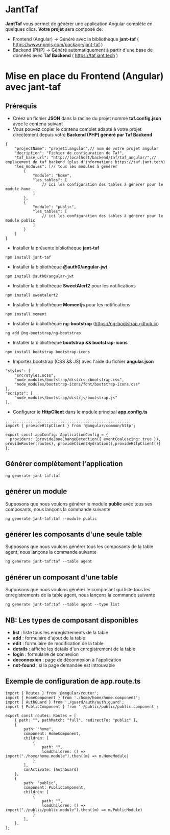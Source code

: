 # JantTaf 
**JantTaf** vous permet de générer une application Angular complète en quelques clics.
**Votre projet** sera composé de:
- Frontend (Angular) → Généré avec la bibliothèque **jant-taf** ( https://www.npmjs.com/package/jant-taf )
- Backend (PHP) → Généré automatiquement à partir d'une base de données avec **Taf Backend** ( https://taf.jant.tech )


# Mise en place du Frontend (Angular) avec jant-taf
## Prérequis
- Créez un fichier **JSON** dans la racine du projet nommé **taf.config.json** avec le contenu suivant
- Vous pouvez copier le contenu complet adapté à votre projet directement depuis votre **Backend (PHP) généré par Taf Backend**
```
{
	"projectName": "projet1.angular",// nom de votre projet angular
	"decription": "Fichier de configuration de Taf",
	"taf_base_url": "http://localhost/backend/taf/taf_angular/",// emplacement de taf backend (plus d'informations https://taf.jant.tech)
	"les_modules": [// tous les modules à générer
		{
			"module": "home",
			"les_tables": [
				// ici les configuration des tables à générer pour le module home
			]
		},
		{
			"module": "public",
			"les_tables": [
				// ici les configuration des tables à générer pour le module public
			]
		}
	]
}
```
- Installer la présente bibliothèque **jant-taf**
```
npm install jant-taf
```
- Installer la bibliothèque **@auth0/angular-jwt**
```
npm install @auth0/angular-jwt
```
- Installer la bibliothèque **SweetAlert2** pour les notifications
```
npm install sweetalert2
```
- Installer la bibliothèque **Momentjs** pour les notifications
```
npm install moment
```
- Installer la bibliothèque **ng-bootstrap** (https://ng-bootstrap.github.io)
```
ng add @ng-bootstrap/ng-bootstrap
```
- Installer la bibliothèque **bootstrap && bootstrap-icons**
```
npm install bootstrap bootstrap-icons
```
- Importez bootstrap (CSS && JS) avec l'aide du fichier **angular.json**
```
"styles": [
	"src/styles.scss",
	"node_modules/bootstrap/dist/css/bootstrap.css",
	"node_modules/bootstrap-icons/font/bootstrap-icons.css"
],
"scripts": [
	"node_modules/bootstrap/dist/js/bootstrap.js"
],
```

- Configurer le **HttpClient** dans le module principal **app.config.ts**
```
.......................................................
import { provideHttpClient } from '@angular/common/http';

export const appConfig: ApplicationConfig = {
  providers: [provideZoneChangeDetection({ eventCoalescing: true }), provideRouter(routes), provideClientHydration(),provideHttpClient()]
};
```

## Générer complètement l'application
```
ng generate jant-taf:taf
```
## générer un module 
Supposons que nous voulons générer le module **public** avec tous ses composants, nous lançons la commande suivante
```
ng generate jant-taf:taf --module public
```
## générer les composants d'une seule table
Supposons que nous voulons générer tous les composants de la table agent, nous lançons la commande suivante
```
ng generate jant-taf:taf --table agent
```
## générer un composant d'une table
Supposons que nous voulons générer le composant qui liste tous les enregistrements de la table agent, nous lançons la commande suivante
```
ng generate jant-taf:taf --table agent --type list
```
## NB: Les types de composant disponibles
- **list**        : liste tous les enregistrements de la table
- **add**         : formulaire d'ajout de la table
- **edit**        : formulaire de modification de la table
- **details**     : affiche les details d'un enregistrement de la table
- **login**       : formulaire de connexion
- **deconnexion** : page de déconnexion à l'application
- **not-found**   : si la page demandée est introuvable

## Exemple de configuration de app.route.ts
```
import { Routes } from '@angular/router';
import { HomeComponent } from './home/home/home.component';
import { AuthGuard } from './guard/auth/auth.guard';
import { PublicComponent } from './public/public/public.component';

export const routes: Routes = [
    { path: "", pathMatch: "full", redirectTo: "public" },
    {
        path: "home",
        component: HomeComponent,
        children: [
            {
                path: "",
                loadChildren: () => import("./home/home.module").then((m) => m.HomeModule)
            }
        ],
        canActivate: [AuthGuard]
    },
    {
        path: "public",
        component: PublicComponent,
        children: [
            {
                path: "",
                loadChildren: () => import("./public/public.module").then((m) => m.PublicModule)
            }
        ],
    },
];
```